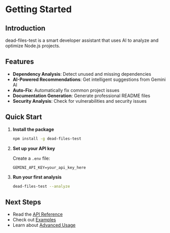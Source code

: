 # Getting Started

## Introduction

dead-files-test is a smart developer assistant that uses AI to analyze and optimize Node.js projects.

## Features

- **Dependency Analysis**: Detect unused and missing dependencies
- **AI-Powered Recommendations**: Get intelligent suggestions from Gemini AI
- **Auto-Fix**: Automatically fix common project issues
- **Documentation Generation**: Generate professional README files
- **Security Analysis**: Check for vulnerabilities and security issues

## Quick Start

1. **Install the package**

   ```bash
   npm install -g dead-files-test
   ```

2. **Set up your API key**

   Create a `.env` file:
   ```env
   GEMINI_API_KEY=your_api_key_here
   ```

3. **Run your first analysis**

   ```bash
   dead-files-test --analyze
   ```

## Next Steps

- Read the [API Reference](../api/README.md)
- Check out [Examples](../examples/README.md)
- Learn about [Advanced Usage](./advanced.md)
